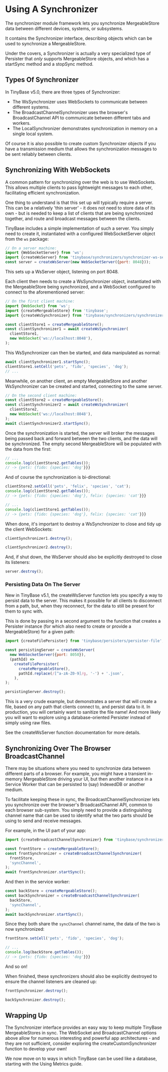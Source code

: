 # Using A Synchronizer

The synchronizer module framework lets you synchronize MergeableStore data
between different devices, systems, or subsystems.

It contains the Synchronizer
interface, describing objects which can be used to synchronize a MergeableStore.

Under the covers, a Synchronizer is actually a very specialized type of
Persister that _only_ supports MergeableStore objects, and which has a startSync
method and a stopSync method.

## Types Of Synchronizer

In TinyBase v5.0, there are three types of Synchronizer:

- The WsSynchronizer uses WebSockets to communicate between different systems.
- The BroadcastChannelSynchronizer uses the browser's BroadcastChannel API to
  communicate between different tabs and workers.
- The LocalSynchronizer demonstrates synchronization in memory on a single local
  system.

Of course it is also possible to create custom Synchronizer objects if you have
a transmission medium that allows the synchronization messages to be sent
reliably between clients.

## Synchronizing With WebSockets

A common pattern for synchronizing over the web is to use WebSockets. This
allows multiple clients to pass lightweight messages to each other, facilitating
efficient synchronization.

One thing to understand is that this set up will typically require a server.
This can be a relatively 'thin server' - it does not need to store data of its
own - but is needed to keep a list of clients that are being synchronized
together, and route and broadcast messages between the clients.

TinyBase includes a simple implementation of such a server. You simply need to
create it, instantiated with a configured WebSocketServer object from the `ws`
package:

```js
// On a server machine:
import {WebSocketServer} from 'ws';
import {createWsServer} from 'tinybase/synchronizers/synchronizer-ws-server';
const server = createWsServer(new WebSocketServer({port: 8048}));
```

This sets up a WsServer object, listening on port 8048.

Each client then needs to create a WsSynchronizer object, instantiated with the
MergeableStore being synchronized, and a WebSocket configured to connect to the
aforementioned server:

```js
// On the first client machine:
import {WebSocket} from 'ws';
import {createMergeableStore} from 'tinybase';
import {createWsSynchronizer} from 'tinybase/synchronizers/synchronizer-ws-client';

const clientStore1 = createMergeableStore();
const clientSynchronizer1 = await createWsSynchronizer(
  clientStore1,
  new WebSocket('ws://localhost:8048'),
);
```

This WsSynchronizer can then be started, and data manipulated as normal:

```js
await clientSynchronizer1.startSync();
clientStore1.setCell('pets', 'fido', 'species', 'dog');
// ...
```

Meanwhile, on another client, an empty MergeableStore and another WsSynchronizer
can be created and started, connecting to the same server.

```js
// On the second client machine:
const clientStore2 = createMergeableStore();
const clientSynchronizer2 = await createWsSynchronizer(
  clientStore2,
  new WebSocket('ws://localhost:8048'),
);
await clientSynchronizer2.startSync();
```

Once the synchronization is started, the server will broker the messages being
passed back and forward between the two clients, and the data will be
synchronized. The empty second MergeableStore will be populated with the data
from the first:

```js
// ...
console.log(clientStore2.getTables());
// -> {pets: {fido: {species: 'dog'}}}
```

And of course the synchronization is bi-directional:

```js
clientStore2.setCell('pets', 'felix', 'species', 'cat');
console.log(clientStore2.getTables());
// -> {pets: {fido: {species: 'dog'}, felix: {species: 'cat'}}}
```

```js
// ...
console.log(clientStore1.getTables());
// -> {pets: {fido: {species: 'dog'}, felix: {species: 'cat'}}}
```

When done, it's important to destroy a WsSynchronizer to close and tidy up the
client WebSockets:

```js
clientSynchronizer1.destroy();
```

```js
clientSynchronizer2.destroy();
```

And, if shut down, the WsServer should also be explicitly destroyed to close its
listeners:

```js
server.destroy();
```

### Persisting Data On The Server

New in TinyBase v5.1, the createWsServer function lets you specify a way to
persist data to the server. This makes it possible for all clients to disconnect
from a path, but, when they reconnect, for the data to still be present for them
to sync with.

This is done by passing in a second argument to the function that creates a
Persister instance (for which also need to create or provide a MergeableStore)
for a given path:

```js
import {createFilePersister} from 'tinybase/persisters/persister-file';

const persistingServer = createWsServer(
  new WebSocketServer({port: 8050}),
  (pathId) =>
    createFilePersister(
      createMergeableStore(),
      pathId.replace(/[^a-zA-Z0-9]/g, '-') + '.json',
    ),
);

persistingServer.destroy();
```

This is a very crude example, but demonstrates a server that will create a file,
based on any path that clients connect to, and persist data to it. In
production, you will certainly want to sanitize the file name! And more likely
you will want to explore using a database-oriented Persister instead of simply
using raw files.

See the createWsServer function documentation for more details.

## Synchronizing Over The Browser BroadcastChannel

There may be situations where you need to synchronize data between different
parts of a browser. For example, you might have a transient in-memory
MergeableStore driving your UI, but then another instance in a Service Worker
that can be persisted to (say) IndexedDB or another medium.

To facilitate keeping these in sync, the BroadcastChannelSynchronizer lets you
synchronize over the browser's BroadcastChannel API, common to each browser
sub-system. You simply need to provide a distinguishing channel name that can be
used to identify what the two parts should be using to send and receive
messages.

For example, in the UI part of your app:

```js
import {createBroadcastChannelSynchronizer} from 'tinybase/synchronizers/synchronizer-broadcast-channel';

const frontStore = createMergeableStore();
const frontSynchronizer = createBroadcastChannelSynchronizer(
  frontStore,
  'syncChannel',
);
await frontSynchronizer.startSync();
```

And then in the service worker:

```js
const backStore = createMergeableStore();
const backSynchronizer = createBroadcastChannelSynchronizer(
  backStore,
  'syncChannel',
);
await backSynchronizer.startSync();
```

Since they both share the `syncChannel` channel name, the data of the two is now
synchronized:

```js
frontStore.setCell('pets', 'fido', 'species', 'dog');
```

```js
// ...
console.log(backStore.getTables());
// -> {pets: {fido: {species: 'dog'}}}
```

And so on!

When finished, these synchronizers should also be explicitly destroyed to ensure
the channel listeners are cleaned up:

```js
frontSynchronizer.destroy();
```

```js
backSynchronizer.destroy();
```

## Wrapping Up

The Synchronizer interface provides an easy way to keep multiple TinyBase
MergeableStores in sync. The WebSocket and BroadcastChannel options above allow
for numerous interesting and powerful app architectures - and they are not
sufficient, consider exploring the createCustomSynchronizer function to develop
your own!

We now move on to ways in which TinyBase can be used like a database, starting
with the Using Metrics guide.
